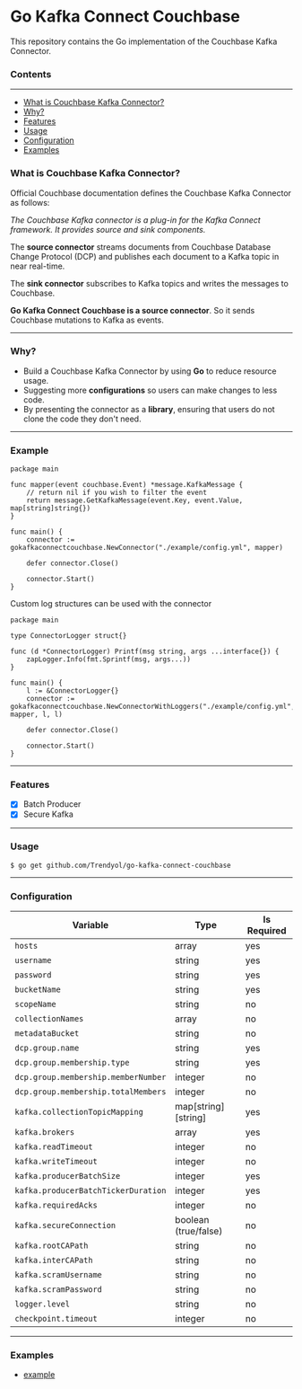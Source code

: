 # Go Kafka Connect Couchbase

This repository contains the Go implementation of the Couchbase Kafka Connector.

### Contents

---

* [What is Couchbase Kafka Connector?](#what-is-couchbase-kafka-connector)
* [Why?](#why)
* [Features](#features)
* [Usage](#usage)
* [Configuration](#configuration)
* [Examples](#examples)

### What is Couchbase Kafka Connector?
Official Couchbase documentation defines the Couchbase Kafka Connector as follows:

_The Couchbase Kafka connector is a plug-in for the Kafka Connect framework. It provides source and sink components._

The **source connector** streams documents from Couchbase Database Change Protocol (DCP) and publishes each document to a Kafka topic in near real-time.

The **sink connector** subscribes to Kafka topics and writes the messages to Couchbase.

**Go Kafka Connect Couchbase is a source connector**. So it sends Couchbase mutations to Kafka as events.

---

### Why?

+ Build a Couchbase Kafka Connector by using **Go** to reduce resource usage.
+ Suggesting more **configurations** so users can make changes to less code.
+ By presenting the connector as a **library**, ensuring that users do not clone the code they don't need.

---

### Example
```
package main

func mapper(event couchbase.Event) *message.KafkaMessage {
	// return nil if you wish to filter the event
	return message.GetKafkaMessage(event.Key, event.Value, map[string]string{})
}

func main() {
	connector := gokafkaconnectcouchbase.NewConnector("./example/config.yml", mapper)

	defer connector.Close()

	connector.Start()
}

```

Custom log structures can be used with the connector
```
package main

type ConnectorLogger struct{}

func (d *ConnectorLogger) Printf(msg string, args ...interface{}) {
	zapLogger.Info(fmt.Sprintf(msg, args...))
}

func main() {
	l := &ConnectorLogger{}
	connector := gokafkaconnectcouchbase.NewConnectorWithLoggers("./example/config.yml", mapper, l, l)

	defer connector.Close()

	connector.Start()
}

```

---

### Features

- [X] Batch Producer
- [X] Secure Kafka

---

### Usage

```
$ go get github.com/Trendyol/go-kafka-connect-couchbase

```

---

### Configuration

| Variable                            | Type                 | Is Required |
|-------------------------------------|----------------------|-------------|
| `hosts`                             | array                | yes         |
| `username`                          | string               | yes         |
| `password`                          | string               | yes         |
| `bucketName`                        | string               | yes         |
| `scopeName`                         | string               | no          |
| `collectionNames`                   | array                | no          |
| `metadataBucket`                    | string               | no          |
| `dcp.group.name`                    | string               | yes         |
| `dcp.group.membership.type`         | string               | yes         |
| `dcp.group.membership.memberNumber` | integer              | no          |
| `dcp.group.membership.totalMembers` | integer              | no          |
| `kafka.collectionTopicMapping`      | map[string][string]  | yes         |
| `kafka.brokers`                     | array                | yes         |
| `kafka.readTimeout`                 | integer              | no          |
| `kafka.writeTimeout`                | integer              | no          |
| `kafka.producerBatchSize`           | integer              | yes         |
| `kafka.producerBatchTickerDuration` | integer              | yes         |
| `kafka.requiredAcks`                | integer              | no          |
| `kafka.secureConnection`            | boolean (true/false) | no          |
| `kafka.rootCAPath`                  | string               | no          |
| `kafka.interCAPath`                 | string               | no          |
| `kafka.scramUsername`               | string               | no          |
| `kafka.scramPassword`               | string               | no          |
| `logger.level`                      | string               | no          |
| `checkpoint.timeout`                | integer              | no          |

---

### Examples

- [example](example/main.go)
